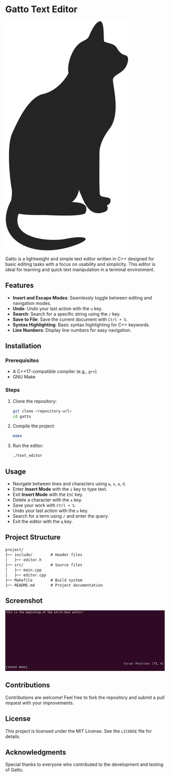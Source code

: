 # Gatto Text Editor

![Gatto Logo](/assets/pics/Gatto.png)

Gatto is a lightweight and simple text editor written in C++ designed for basic editing tasks with a focus on usability and simplicity. This editor is ideal for learning and quick text manipulation in a terminal environment.

## Features
- **Insert and Escape Modes**: Seamlessly toggle between editing and navigation modes.
- **Undo**: Undo your last action with the `u` key.
- **Search**: Search for a specific string using the `/` key.
- **Save to File**: Save the current document with `Ctrl + S`.
- **Syntax Highlighting**: Basic syntax highlighting for C++ keywords.
- **Line Numbers**: Display line numbers for easy navigation.

## Installation
### Prerequisites
- A C++17-compatible compiler (e.g., `g++`)
- GNU Make

### Steps
1. Clone the repository:
   ```bash
   git clone <repository-url>
   cd gatto
   ```
2. Compile the project:
   ```bash
   make
   ```
3. Run the editor:
   ```bash
   ./text_editor
   ```

## Usage
- Navigate between lines and characters using `w`, `s`, `a`, `d`.
- Enter **Insert Mode** with the `i` key to type text.
- Exit **Insert Mode** with the `ESC` key.
- Delete a character with the `x` key.
- Save your work with `Ctrl + S`.
- Undo your last action with the `u` key.
- Search for a term using `/` and enter the query.
- Exit the editor with the `q` key.

## Project Structure
```
project/
├── include/        # Header files
│   ├── editor.h
├── src/            # Source files
│   ├── main.cpp
│   ├── editor.cpp
├── Makefile        # Build system
├── README.md       # Project documentation
```

## Screenshot
![Gatto Screenshot](/assets/pics/gatto.png)

## Contributions
Contributions are welcome! Feel free to fork the repository and submit a pull request with your improvements.

## License
This project is licensed under the MIT License. See the `LICENSE` file for details.

## Acknowledgments
Special thanks to everyone who contributed to the development and testing of Gatto.

